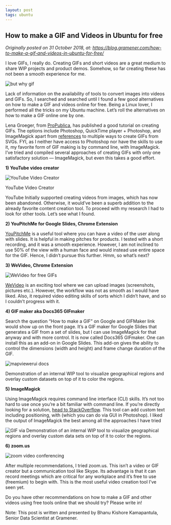 ```yaml
---
layout: post
tags: ubuntu
---
```


How to make a GIF and Videos in Ubuntu for free
------------------------------------------------

*Originally posted on 31 October 2018, at: https://blog.gramener.com/how-to-make-a-gif-and-videos-in-ubuntu-for-free/*

I love GIFs, I really do. Creating GIFs and short videos are a great medium to share WIP projects and product demos. Somehow, so far creating these has not been a smooth experience for me.

![but why gif](https://blog.gramener.com/wp-content/uploads/2018/10/but-why.gif)

Lack of information on the availability of tools to convert images into videos and GIFs. So, I searched and searched until I found a few good alternatives on how to make a GIF and videos online for free. Being a Linux lover, I performed all the tricks on my Ubuntu machine. Let’s roll the alternatives on how to make a GIF online one by one.

Lena Groeger, from [ProPublica](https://github.com/lenagroeger/gifs), has published a good tutorial on creating GIFs. The options include Photoshop, QuickTime player + Photoshop, and ImageMagick apart from [references](https://github.com/veltman/gifs) to multiple ways to create GIFs from SVGs. FYI, as I neither have access to Photoshop nor have the skills to use it, my favorite form of GIF making is by command line, with ImageMagick. I’ve tried and compiled several approaches of creating GIFs with only one satisfactory solution — ImageMagick, but even this takes a good effort.

**1) YouTube video creator**

![YouTube Video Creator](https://blog.gramener.com/wp-content/uploads/2018/10/youtube.jpg)

YouTube Video Creator

YouTube Initially supported creating videos from images, which has now been abandoned. Otherwise, it would’ve been a superb addition to the already favorite content creation tool. To proceed with my research I had to look for other tools. Let’s see what I found.

**2) YouPitchMe for Google Slides, Chrome Extension**

[YouPitchMe](https://chrome.google.com/webstore/detail/youpitchme-for-google-sli/nofklefochmimhfgigkijnbmbefhehce?utm_source=chrome-ntp-icon) is a useful tool where you can have a video of the user along with slides. It is helpful in making pitches for products. I tested with a short recording, and it was a smooth experience. However, I am not inclined to use 50% of the view with a human face and would instead use entire space for the GIF. Hence, I didn’t pursue this further. Hmm, so what’s next?

**3) WeVideo, Chrome Extension**

![WeVideo for free GIFs](https://blog.gramener.com/wp-content/uploads/2018/10/we-video.jpg)


[WeVideo](https://chrome.google.com/webstore/detail/wevideoio/gcoakhenolkjeplciidonbhdgbgpkfch?utm_source=chrome-ntp-icon) is an exciting tool where we can upload images (screenshots, pictures etc.). However, the workflow was not as smooth as I would have liked. Also, it required video editing skills of sorts which I didn’t have, and so I couldn’t progress with it.

**4) GIF maker aka Docs365 GIFmaker**

Search the question “How to make a GIF” on Google and GIFMaker link would show up on the front page. It’s a GIF maker for Google Slides that generates a GIF from a set of slides, but I can use ImageMagick for that anyway and with more control. It is now called Docs365 GIFmaker. One can install this as an add-on in Google Slides. This add-on gives the ability to control the dimensions (width and height) and frame change duration of the GIF.

![mapviewerui docs](https://blog.gramener.com/wp-content/uploads/2018/10/mapviewerui-docs365-500width-2.gif)

Demonstration of an internal WIP tool to visualize geographical regions and overlay custom datasets on top of it to color the regions.

**5) ImageMagick**

Using ImageMagick requires command line interface (CLI) skills. It’s not too hard to use once you’re a bit familiar with command line. If you’re directly looking for a solution, [head to StackOverflow](https://stackoverflow.com/questions/21212152/how-to-make-a-high-quality-animated-image-with-imagemagick). This tool can add custom text including positioning, with (which you can do via GUI in Photoshop). I liked the output of ImageMagick the best among all the approaches I have tried


![GIF via ](https://blog.gramener.com/wp-content/uploads/2018/10/unnamed.gif)
Demonstration of an internal WIP tool to visualize geographical regions and overlay custom data sets on top of it to color the regions.

**6) zoom.us**

![zoom video conferencing](https://blog.gramener.com/wp-content/uploads/2018/10/zoom.png)

After multiple recommendations, I tried zoom.us. This isn’t a video or GIF creator but a communication tool like Skype. Its advantage is that it can record meetings which are critical for any workplace and it’s free to use (freemium) to begin with. This is the most useful video creation tool I’ve seen yet.

Do you have other recommendations on how to make a GIF and other videos using free tools online that we should try? Please write in!

Note: This post is written and presented by Bhanu Kishore Kamapantula, Senior Data Scientist at Gramener.

